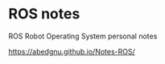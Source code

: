 
ROS notes
===============

ROS Robot Operating System personal notes

https://abedgnu.github.io/Notes-ROS/

